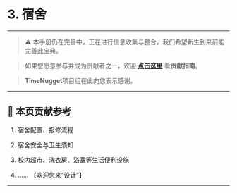 # 3. 宿舍

---

> ⚠️ 本手册仍在完善中，正在进行信息收集与整合，我们希望新生到来前能完善此宝典。  

> 如果您愿意参与并成为贡献者之一，欢迎 **[点击这里](/CONTRIBUTING.md)** 看**贡献指南**。

> **TimeNugget**项目组在此向您表示感谢。

---

## 📌 本页贡献参考

1. 宿舍配置、报修流程

2. 宿舍安全与卫生须知

3. 校内超市、洗衣房、浴室等生活便利设施

4. ……  【欢迎您来“设计”】

---
